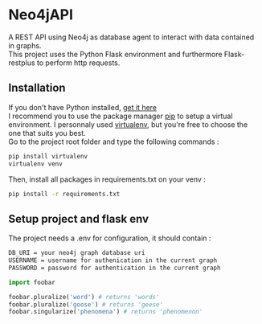 # Neo4jAPI
A REST API using Neo4j as database agent to interact with data contained in graphs.  
This project uses the Python Flask environment and furthermore Flask-restplus to perform http requests.

## Installation

If you don't have Python installed, [get it here](https://www.python.org/downloads)  
I recommend you to use the package manager [pip](https://pip.pypa.io/en/stable/) to setup a virtual environment. I personnaly used [virtualenv](https://virtualenv.pypa.io/en/latest), but you're free to choose the one that suits you best.  
Go to the project root folder and type the following commands :

```bash
pip install virtualenv
virtualenv venv
```
Then, install all packages in requirements.txt on your venv :  
```bash
pip install -r requirements.txt
```

## Setup project and flask env

The project needs a .env for configuration, it should contain :  
````bash
DB_URI = your neo4j graph database uri
USERNAME = username for authenication in the current graph
PASSWORD = password for authentication in the current graph
````

```python
import foobar

foobar.pluralize('word') # returns 'words'
foobar.pluralize('goose') # returns 'geese'
foobar.singularize('phenomena') # returns 'phenomenon'
```

